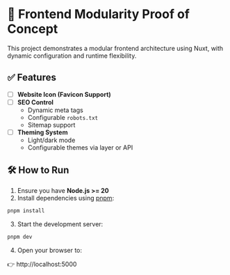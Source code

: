 # 🚀 Frontend Modularity Proof of Concept

This project demonstrates a modular frontend architecture using Nuxt, with dynamic configuration and runtime flexibility.

## ✅ Features

- [ ] **Website Icon (Favicon Support)**
- [ ] **SEO Control**
  - Dynamic meta tags
  - Configurable `robots.txt`
  - Sitemap support
- [ ] **Theming System**
  - Light/dark mode
  - Configurable themes via layer or API

## 🛠 How to Run

1. Ensure you have **Node.js >= 20**
2. Install dependencies using [pnpm](https://pnpm.io):
  ```bash
  pnpm install
  ```
3. Start the development server:
  ```bash
  pnpm dev
  ```
4. Open your browser to:

  👉 http://localhost:5000